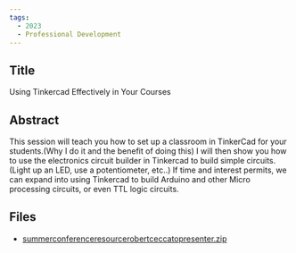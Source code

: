 ```yaml
---
tags:
  - 2023
  - Professional Development
---
```

    
## Title

Using Tinkercad Effectively in Your Courses

## Abstract

This session will teach you how to set up a classroom in TinkerCad for your students.(Why I do it and the benefit of doing this) I will then show you how to use the electronics circuit builder in Tinkercad to build simple circuits. (Light up an LED, use a potentiometer, etc..) If time and interest permits, we can expand into using Tinkercad to build Arduino and other Micro processing circuits, or even TTL logic circuits.

## Files

- [summerconferenceresourcerobertceccatopresenter.zip](https://www.russellgordon.ca/acse/cemc-cse-resources/resources/2023/Robert_Ceccato/summerconferenceresourcerobertceccatopresenter.zip)
